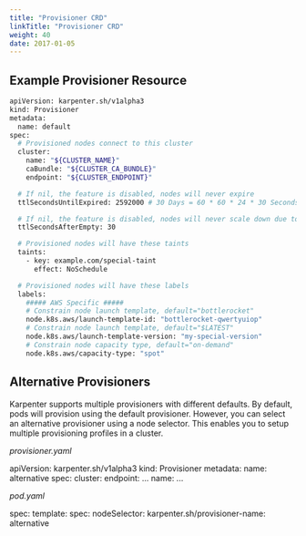 ```yaml
---
title: "Provisioner CRD"
linkTitle: "Provisioner CRD"
weight: 40
date: 2017-01-05
---
```


## Example Provisioner Resource

```bash
apiVersion: karpenter.sh/v1alpha3
kind: Provisioner
metadata:
  name: default
spec:
  # Provisioned nodes connect to this cluster
  cluster:
    name: "${CLUSTER_NAME}"
    caBundle: "${CLUSTER_CA_BUNDLE}"
    endpoint: "${CLUSTER_ENDPOINT}"

  # If nil, the feature is disabled, nodes will never expire
  ttlSecondsUntilExpired: 2592000 # 30 Days = 60 * 60 * 24 * 30 Seconds;

  # If nil, the feature is disabled, nodes will never scale down due to low utilization
  ttlSecondsAfterEmpty: 30

  # Provisioned nodes will have these taints
  taints:
    - key: example.com/special-taint
      effect: NoSchedule

  # Provisioned nodes will have these labels
  labels:
    ##### AWS Specific #####
    # Constrain node launch template, default="bottlerocket"
    node.k8s.aws/launch-template-id: "bottlerocket-qwertyuiop"
    # Constrain node launch template, default="$LATEST"
    node.k8s.aws/launch-template-version: "my-special-version"
    # Constrain node capacity type, default="on-demand"
    node.k8s.aws/capacity-type: "spot"
```
## Alternative Provisioners

Karpenter supports multiple provisioners with different defaults. By default, pods will provision using the default provisioner. However, you can select an alternative provisioner using a node selector. This enables you to setup multiple provisioning profiles in a cluster.

*provisioner.yaml*

apiVersion: karpenter.sh/v1alpha3
kind: Provisioner
metadata:
  name: alternative
spec:
  cluster:
    endpoint: ...
    name: ...

*pod.yaml*

spec:
  template:
    spec:
      nodeSelector:
        karpenter.sh/provisioner-name: alternative

